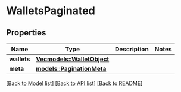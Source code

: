 # WalletsPaginated

## Properties

Name | Type | Description | Notes
------------ | ------------- | ------------- | -------------
**wallets** | [**Vec<models::WalletObject>**](WalletObject.md) |  | 
**meta** | [**models::PaginationMeta**](PaginationMeta.md) |  | 

[[Back to Model list]](../README.md#documentation-for-models) [[Back to API list]](../README.md#documentation-for-api-endpoints) [[Back to README]](../README.md)


